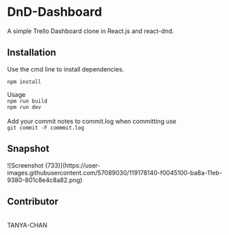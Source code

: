 # DnD-Dashboard
A simple Trello Dashboard clone in React.js and react-dnd.

<h2>Installation</h2>
Use the cmd line to install dependencies.<br>

```npm install```

Usage 
<br>
```npm run build```
<br>
```npm run dev```<br>
<br>
Add your commit notes to commit.log when committing use <br>
```git commit -F commmit.log```



<h2>Snapshot</h2>
![Screenshot (733)](https://user-images.githubusercontent.com/57089030/119178140-f0045100-ba8a-11eb-9380-801c8e4c8a82.png)


<h2>Contributor </h2>
<br>
TANYA-CHAN

